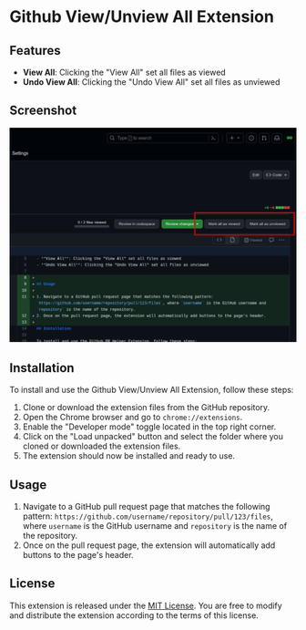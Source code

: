 # Github View/Unview All Extension

## Features

- **View All**: Clicking the "View All" set all files as viewed
- **Undo View All**: Clicking the "Undo View All" set all files as unviewed

## Screenshot

![Screenshot](/images/readme-screenshot.png)


## Installation

To install and use the Github View/Unview All Extension, follow these steps:

1. Clone or download the extension files from the GitHub repository.
2. Open the Chrome browser and go to `chrome://extensions`.
3. Enable the "Developer mode" toggle located in the top right corner.
4. Click on the "Load unpacked" button and select the folder where you cloned or downloaded the extension files.
5. The extension should now be installed and ready to use.

## Usage

1. Navigate to a GitHub pull request page that matches the following pattern: `https://github.com/username/repository/pull/123/files`, where `username` is the GitHub username and `repository` is the name of the repository.
2. Once on the pull request page, the extension will automatically add buttons to the page's header.

## License

This extension is released under the [MIT License](https://opensource.org/licenses/MIT). You are free to modify and distribute the extension according to the terms of this license.
